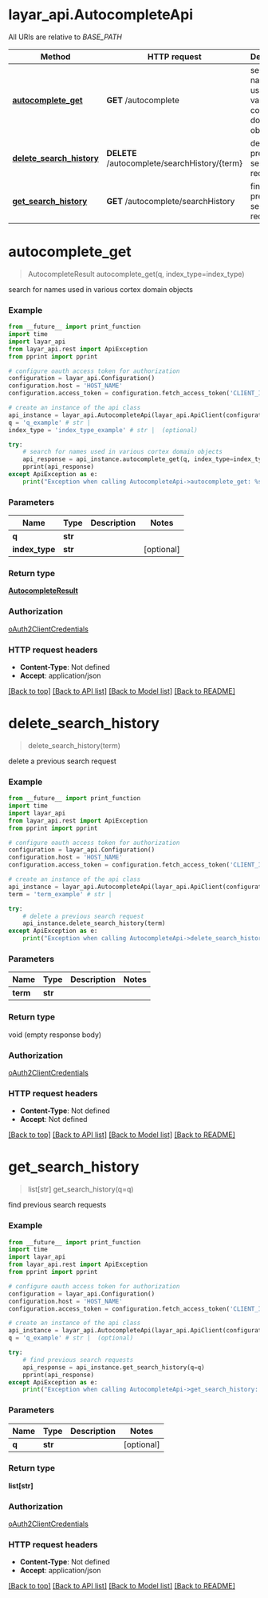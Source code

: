 # layar_api.AutocompleteApi

All URIs are relative to *BASE_PATH*

Method | HTTP request | Description
------------- | ------------- | -------------
[**autocomplete_get**](AutocompleteApi.md#autocomplete_get) | **GET** /autocomplete | search for names used in various cortex domain objects
[**delete_search_history**](AutocompleteApi.md#delete_search_history) | **DELETE** /autocomplete/searchHistory/{term} | delete a previous search request
[**get_search_history**](AutocompleteApi.md#get_search_history) | **GET** /autocomplete/searchHistory | find previous search requests

# **autocomplete_get**
> AutocompleteResult autocomplete_get(q, index_type=index_type)

search for names used in various cortex domain objects

### Example
```python
from __future__ import print_function
import time
import layar_api
from layar_api.rest import ApiException
from pprint import pprint

# configure oauth access token for authorization
configuration = layar_api.Configuration()
configuration.host = 'HOST_NAME'
configuration.access_token = configuration.fetch_access_token('CLIENT_ID', 'CLIENT_SECRET')

# create an instance of the api class
api_instance = layar_api.AutocompleteApi(layar_api.ApiClient(configuration))
q = 'q_example' # str | 
index_type = 'index_type_example' # str |  (optional)

try:
    # search for names used in various cortex domain objects
    api_response = api_instance.autocomplete_get(q, index_type=index_type)
    pprint(api_response)
except ApiException as e:
    print("Exception when calling AutocompleteApi->autocomplete_get: %s\n" % e)
```

### Parameters

Name | Type | Description  | Notes
------------- | ------------- | ------------- | -------------
 **q** | **str**|  | 
 **index_type** | **str**|  | [optional] 

### Return type

[**AutocompleteResult**](AutocompleteResult.md)

### Authorization

[oAuth2ClientCredentials](../README.md#oAuth2ClientCredentials)

### HTTP request headers

 - **Content-Type**: Not defined
 - **Accept**: application/json

[[Back to top]](#) [[Back to API list]](../README.md#documentation-for-api-endpoints) [[Back to Model list]](../README.md#documentation-for-models) [[Back to README]](../README.md)

# **delete_search_history**
> delete_search_history(term)

delete a previous search request

### Example
```python
from __future__ import print_function
import time
import layar_api
from layar_api.rest import ApiException
from pprint import pprint

# configure oauth access token for authorization
configuration = layar_api.Configuration()
configuration.host = 'HOST_NAME'
configuration.access_token = configuration.fetch_access_token('CLIENT_ID', 'CLIENT_SECRET')

# create an instance of the api class
api_instance = layar_api.AutocompleteApi(layar_api.ApiClient(configuration))
term = 'term_example' # str | 

try:
    # delete a previous search request
    api_instance.delete_search_history(term)
except ApiException as e:
    print("Exception when calling AutocompleteApi->delete_search_history: %s\n" % e)
```

### Parameters

Name | Type | Description  | Notes
------------- | ------------- | ------------- | -------------
 **term** | **str**|  | 

### Return type

void (empty response body)

### Authorization

[oAuth2ClientCredentials](../README.md#oAuth2ClientCredentials)

### HTTP request headers

 - **Content-Type**: Not defined
 - **Accept**: Not defined

[[Back to top]](#) [[Back to API list]](../README.md#documentation-for-api-endpoints) [[Back to Model list]](../README.md#documentation-for-models) [[Back to README]](../README.md)

# **get_search_history**
> list[str] get_search_history(q=q)

find previous search requests

### Example
```python
from __future__ import print_function
import time
import layar_api
from layar_api.rest import ApiException
from pprint import pprint

# configure oauth access token for authorization
configuration = layar_api.Configuration()
configuration.host = 'HOST_NAME'
configuration.access_token = configuration.fetch_access_token('CLIENT_ID', 'CLIENT_SECRET')

# create an instance of the api class
api_instance = layar_api.AutocompleteApi(layar_api.ApiClient(configuration))
q = 'q_example' # str |  (optional)

try:
    # find previous search requests
    api_response = api_instance.get_search_history(q=q)
    pprint(api_response)
except ApiException as e:
    print("Exception when calling AutocompleteApi->get_search_history: %s\n" % e)
```

### Parameters

Name | Type | Description  | Notes
------------- | ------------- | ------------- | -------------
 **q** | **str**|  | [optional] 

### Return type

**list[str]**

### Authorization

[oAuth2ClientCredentials](../README.md#oAuth2ClientCredentials)

### HTTP request headers

 - **Content-Type**: Not defined
 - **Accept**: application/json

[[Back to top]](#) [[Back to API list]](../README.md#documentation-for-api-endpoints) [[Back to Model list]](../README.md#documentation-for-models) [[Back to README]](../README.md)

